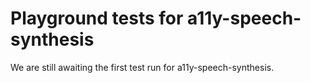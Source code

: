 # Playground tests for a11y-speech-synthesis
We are still awaiting the first test run for a11y-speech-synthesis.
